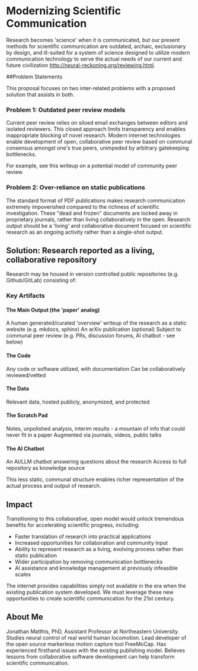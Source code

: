 # Modernizing Scientific Communication

Research becomes 'science' when it is communicated, but our present methods for scientific communication are outdated, archaic, exclusionary by design, and ill-suited for a system of science designed to utilize modern communication technology to serve the actual needs of our current and future civilization http://neural-reckoning.org/reviewing.html.

##Problem Statements

This proposal focuses on two inter-related problems with a proposed solution that assists in both.

### Problem 1: Outdated peer review models

Current peer review relies on siloed email exchanges between editors and isolated reviewers. This closed approach limits transparency and enables inappropriate blocking of novel research. Modern internet technologies enable development of open, collaborative peer review based on communal consensus amongst one's true peers, unimpeded by arbitrary gatekeeping bottlenecks.

For example, see this writeup on a potential model of community peer review.

### Problem 2: Over-reliance on static publications

The standard format of PDF publications makes research communication extremely impoverished compared to the richness of scientific investigation. These "dead and frozen" documents are locked away in proprietary journals, rather than living collaboratively in the open. Research output should be a 'living' and collaborative document focused on scientific research as an ongoing activity rather than a single-shot output.

## Solution: Research reported as a living, collaborative repository


Research may be housed in version controlled public repositories (e.g. Github/GitLab) consisting of:
### Key Artifacts

#### The Main Output (the 'paper' analog)

A human generated/curated 'overview' writeup of the research as a static website (e.g. mkdocs, sphinx)
An arXiv publication (optional)
Subject to communal peer review (e.g. PRs, discussion forums, AI chatbot - see below)

#### The Code

Any code or software utilized, with documentation
Can be collaboratively reviewed/vetted

#### The Data

Relevant data, hosted publicly, anonymized, and protected

#### The Scratch Pad

Notes, unpolished analysis, interim results - a mountain of info that could never fit in a paper
Augmented via journals, videos, public talks

#### The AI Chatbot

An AI/LLM chatbot answering questions about the research
Access to full repository as knowledge source

This less static, communal structure enables richer representation of the actual process and output of research.

## Impact

Transitioning to this collaborative, open model would unlock tremendous benefits for accelerating scientific progress, including:

- Faster translation of research into practical applications
- Increased opportunities for collaboration and community input
- Ability to represent research as a living, evolving process rather than static publication
- Wider participation by removing communication bottlenecks
- AI assistance and knowledge management at previously infeasible scales

The internet provides capabilities simply not available in the era when the existing publication system developed. We must leverage these new opportunities to create scientific communication for the 21st century.

## About Me

Jonathan Matthis, PhD, Assistant Professor at Northeastern University. Studies neural control of real world human locomotion. Lead developer of the open source markerless motion capture tool FreeMoCap. Has experienced firsthand issues with the existing publishing model. Believes lessons from collaborative software development can help transform scientific communication.